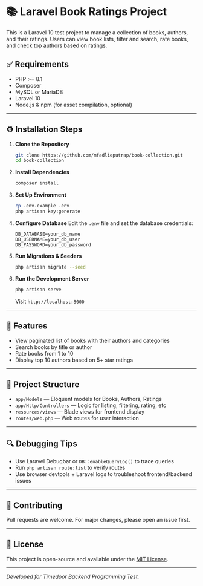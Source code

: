 # 📚 Laravel Book Ratings Project

This is a Laravel 10 test project to manage a collection of books, authors, and their ratings. Users can view book lists, filter and search, rate books, and check top authors based on ratings.

## ✅ Requirements

* PHP >= 8.1
* Composer
* MySQL or MariaDB
* Laravel 10
* Node.js & npm (for asset compilation, optional)

---

## ⚙️ Installation Steps

1. **Clone the Repository**

   ```bash
   git clone https://github.com/mfadlieputrap/book-collection.git
   cd book-collection
   ```

2. **Install Dependencies**

   ```bash
   composer install
   ```

3. **Set Up Environment**

   ```bash
   cp .env.example .env
   php artisan key:generate
   ```

4. **Configure Database**
   Edit the `.env` file and set the database credentials:

   ```env
   DB_DATABASE=your_db_name
   DB_USERNAME=your_db_user
   DB_PASSWORD=your_db_password
   ```

5. **Run Migrations & Seeders**

   ```bash
   php artisan migrate --seed
   ```

6. **Run the Development Server**

   ```bash
   php artisan serve
   ```

   Visit `http://localhost:8000`

---

## 📄 Features

* View paginated list of books with their authors and categories
* Search books by title or author
* Rate books from 1 to 10
* Display top 10 authors based on 5+ star ratings

---

## 📁 Project Structure

* `app/Models` — Eloquent models for Books, Authors, Ratings
* `app/Http/Controllers` — Logic for listing, filtering, rating, etc
* `resources/views` — Blade views for frontend display
* `routes/web.php` — Web routes for user interaction

---

## 🔍 Debugging Tips

* Use Laravel Debugbar or `DB::enableQueryLog()` to trace queries
* Run `php artisan route:list` to verify routes
* Use browser devtools + Laravel logs to troubleshoot frontend/backend issues

---

## 🤝 Contributing

Pull requests are welcome. For major changes, please open an issue first.

---

## 📜 License

This project is open-source and available under the [MIT License](LICENSE).

---

*Developed for Timedoor Backend Programming Test.*
